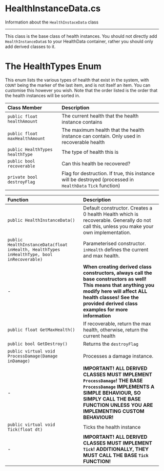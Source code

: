 # HealthInstanceData.cs
Information about the `HealthInstaceData` class

---
This class is the base class of health instances. You should not directly add `HealthInstanceData`s to your HealthData container, rather you should only add derived classes to it.

# The HealthTypes Enum
This enum lists the various types of health that exist in the system, with `COUNT` being the marker of the last item, and is not itself an item. You can customise this however you wish. Note that the order listed is the order that the health instances will be sorted in.

Class Member | Description 
:-----|:-----
`public float healthAmount` | The current health that the health instance contains
`public float maxHealthAmount` | The maximum health that the health instance can contain. Only used in recoverable health
`public HealthTypes healthType` | The type of health this is
`public bool recoverable` | Can this health be recovered?
`private bool destroyFlag` | Flag for destruction. If true, this instance will be destroyed (processed in `HealthData` `Tick` function)


Function | Description 
:-----|:-----
`public HealthInstanceData()` | Default constructor. Creates a 0 health Health which is recoverable. Generally do not call this, unless you make your own implementation.
`public HealthInstanceData(float inHealth, HealthTypes inHealthType, bool inRecoverable)` | Parameterised constructor. `inHealth` defines the current and max health.
\- | **When creating derived class constructors, always call the base constructors as well! This means that anything you modify here will affect ALL health classes! See the provided derived class examples for more information**
`public float GetMaxHealth()` | If recoverable, return the max health, otherwise, return the current health
`public bool GetDestroy()` | Returns the `destroyFlag`
`public virtual void ProcessDamage(Damage inDamage)` | Processes a damage instance.
\- | **IMPORTANT! ALL DERIVED CLASSES MUST IMPLEMENT `ProcessDamage`! THE BASE `ProcessDamage` IMPLEMENTS A SIMPLE BEHAVIOUR, SO SIMPLY CALL THE BASE FUNCTION UNLESS YOU ARE IMPLEMENTING CUSTOM BEHAVIOUR!**
`public virtual void Tick(float dt)` | Ticks the health instance
\- | **IMPORTANT! ALL DERIVED CLASSES MUST IMPLEMENT `Tick`! ADDITIONALLY, THEY MUST CALL THE BASE `Tick` FUNCTION!**
